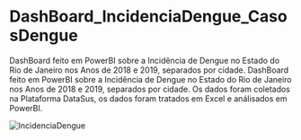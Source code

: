 
# DashBoard_IncidenciaDengue_CasosDengue
DashBoard feito em PowerBI sobre a Incidência de Dengue no Estado do Rio de Janeiro nos Anos de 2018 e 2019, separados por cidade.
DashBoard feito em PowerBI sobre a Incidência de Dengue no Estado do Rio de Janeiro nos Anos de 2018 e 2019, separados por cidade. 
Os dados foram coletados na Plataforma DataSus, os dados foram tratados em Excel e análisados em PowerBI.

![IncidenciaDengue](https://user-images.githubusercontent.com/65344071/120474658-d6161880-c37e-11eb-8078-e711692032a6.png)
